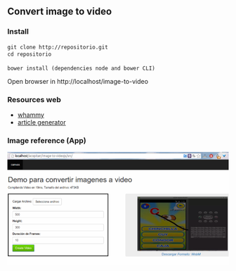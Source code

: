 ## Convert image to video

### Install

	git clone http://repositorio.git
	cd repositorio

	bower install (dependencies node and bower CLI)

Open browser in http://localhost/image-to-video

### Resources web

- [whammy](https://github.com/antimatter15/whammy)
- [article generator](http://techslides.com/convert-images-to-video-with-javascript)

### Image reference (App)

![image](src/assets/img/thumbnail.png)

